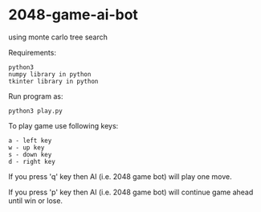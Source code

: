 # 2048-game-ai-bot
using monte carlo tree search


Requirements:

	python3
	numpy library in python
	tkinter library in python

Run program as:

	python3 play.py

To play game use following keys:

	a - left key
	w - up key
	s - down key
	d - right key

If you press 'q' key then AI (i.e. 2048 game bot) will play one move.	


If you press 'p' key then AI (i.e. 2048 game bot) will continue game ahead until win or lose.

